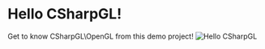 ﻿# Hello CSharpGL!
Get to know CSharpGL\OpenGL from this demo project!
![Hello CSharpGL](https://github.com/bitzhuwei/CSharpGL/blob/master/Demos/HelloCSharpGL/HelloCSharpGL.png)
